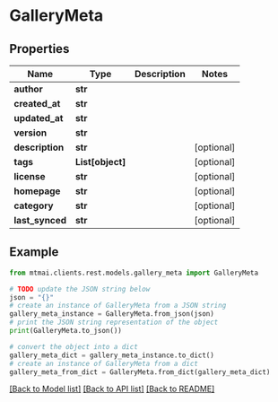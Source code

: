 # GalleryMeta


## Properties

Name | Type | Description | Notes
------------ | ------------- | ------------- | -------------
**author** | **str** |  | 
**created_at** | **str** |  | 
**updated_at** | **str** |  | 
**version** | **str** |  | 
**description** | **str** |  | [optional] 
**tags** | **List[object]** |  | [optional] 
**license** | **str** |  | [optional] 
**homepage** | **str** |  | [optional] 
**category** | **str** |  | [optional] 
**last_synced** | **str** |  | [optional] 

## Example

```python
from mtmai.clients.rest.models.gallery_meta import GalleryMeta

# TODO update the JSON string below
json = "{}"
# create an instance of GalleryMeta from a JSON string
gallery_meta_instance = GalleryMeta.from_json(json)
# print the JSON string representation of the object
print(GalleryMeta.to_json())

# convert the object into a dict
gallery_meta_dict = gallery_meta_instance.to_dict()
# create an instance of GalleryMeta from a dict
gallery_meta_from_dict = GalleryMeta.from_dict(gallery_meta_dict)
```
[[Back to Model list]](../README.md#documentation-for-models) [[Back to API list]](../README.md#documentation-for-api-endpoints) [[Back to README]](../README.md)


